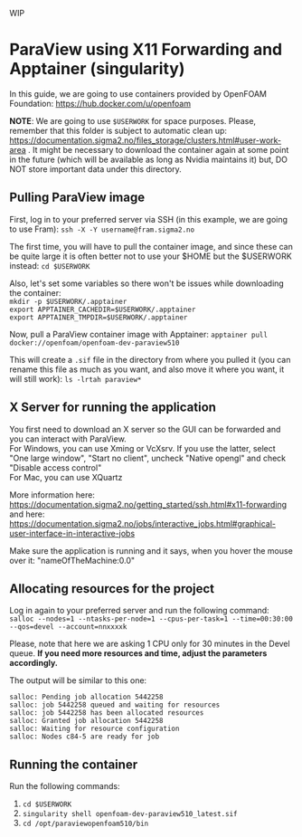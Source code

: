 WIP





# ParaView using X11 Forwarding and Apptainer (singularity)

In this guide, we are going to use containers provided by OpenFOAM Foundation: https://hub.docker.com/u/openfoam

**NOTE**: We are going to use `$USERWORK` for space purposes. Please, remember that this folder is subject to automatic clean up: https://documentation.sigma2.no/files_storage/clusters.html#user-work-area . It might be necessary to download the container again at some point in the future (which will be available as long as Nvidia maintains it) but, DO NOT store important data under this directory.


## Pulling ParaView image

First, log in to your preferred server via SSH (in this example, we are going to use Fram): `ssh -X -Y username@fram.sigma2.no`

The first time, you will have to pull the container image, and since these can be quite large it is often better not to use your $HOME but the $USERWORK instead: `cd $USERWORK`

Also, let's set some variables so there won't be issues while downloading the container:<br>
`mkdir -p $USERWORK/.apptainer`<br>
`export APPTAINER_CACHEDIR=$USERWORK/.apptainer`<br>
`export APPTAINER_TMPDIR=$USERWORK/.apptainer`<br>

Now, pull a ParaView container image with Apptainer: `apptainer pull docker://openfoam/openfoam-dev-paraview510`

This will create a `.sif` file in the directory from where you pulled it (you can rename this file as much as you want, and also move it where you want, it will still work): `ls -lrtah paraview*`


## X Server for running the application

You first need to download an X server so the GUI can be forwarded and you can interact with ParaView.<br>
For Windows, you can use Xming or VcXsrv. If you use the latter, select "One large window", "Start no client", uncheck "Native opengl" and check "Disable access control"<br>
For Mac, you can use XQuartz<br>

More information here: https://documentation.sigma2.no/getting_started/ssh.html#x11-forwarding and here: https://documentation.sigma2.no/jobs/interactive_jobs.html#graphical-user-interface-in-interactive-jobs

Make sure the application is running and it says, when you hover the mouse over it: "nameOfTheMachine:0.0"


## Allocating resources for the project

Log in again to your preferred server and run the following command: `salloc --nodes=1 --ntasks-per-node=1 --cpus-per-task=1 --time=00:30:00 --qos=devel --account=nnxxxxk`

Please, note that here we are asking 1 CPU only for 30 minutes in the Devel queue. **If you need more resources and time, adjust the parameters accordingly.**

The output will be similar to this one:

```
salloc: Pending job allocation 5442258
salloc: job 5442258 queued and waiting for resources
salloc: job 5442258 has been allocated resources
salloc: Granted job allocation 5442258
salloc: Waiting for resource configuration
salloc: Nodes c84-5 are ready for job
```


## Running the container

Run the following commands:
1. `cd $USERWORK`
2. `singularity shell openfoam-dev-paraview510_latest.sif`
3. `cd /opt/paraviewopenfoam510/bin`



